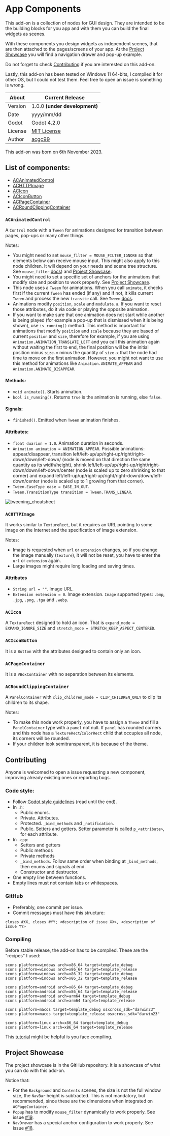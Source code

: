 # App Components

This add-on is a collection of nodes for GUI design. They are intended to be the building blocks for you app and with them you can build the final widgets as scenes.

With these components you design widgets as independent scenes, that are then attached to the pages/screens of your app. At the [Project Showcase](#projectshowcase) you will find a navigation drawer and pop-up example.

Do not forget to check [Contributing](#contributing) if you are interested on this add-on.

Lastly, this add-on has been tested on Windows 11 64-bits, I compiled it for other OS, but I could not test them. Feel free to open an issue is something is wrong.

| About      | Current Release                     |
|------------|-------------------------------------|
| Version    | 1.0.0 **(under development)**       |
| Date       | yyyy/mm/dd                          |
| Godot      | Godot 4.2.0                         |
| License    | [MIT License](./LICENSE.md)     |
| Author     | [acgc99](https://github.com/acgc99) |

This add-on was born on 6th November 2023.

## List of components:
- [ACAnimatedControl](#acanimatedcontrol)
- [ACHTTPImage](#achttpimage)
- [ACIcon](#acicon)
- [ACIconButton](#aciconbutton)
- [ACPageContainer](#acpagecontainer)
- [ACRoundClippingContainer](#acroundclippingcontainer)

### `ACAnimatedControl` <a name="acanimatedcontrol"></a>

A `Control` node with a `Tween` for animations designed for transition between pages, pop-ups or many other things.

Notes:
- You might need to set `mouse_filter = MOUSE_FILTER_IGNORE` so that elements below can receive mouse input. This might also apply to this node children. It will depend on your needs and scene tree structure. See `mouse_filter` [docs](https://docs.godotengine.org/en/stable/classes/class_control.html#enum-control-mousefilter)) and [Project Showcase](#projectshowcase).
- You might need to set a specific set of anchors for the animations that modify size and position to work properly. See [Project Showcase](#projectshowcase).
- This node uses a `Tween` for animations. When you call `animate`, it checks first if the current `Tween` has ended (if any) and if not, it kills current `Tween` and process the new `transite` call. See `Tween` [docs](https://docs.godotengine.org/en/stable/classes/class_tween.html).
- Animations modify `position`, `scale` and `modulate.a`. If you want to reset those attributes, do it via code or playing the opposite animation.
- If you want to make sure that one animation does not start while another is being played (for example a pop-up that is dismissed when it is being shown), use `is_running()` method. This method is important for animations that modify `position` and `scale` because they are based of current `position` and `size`, therefore for example, if you are using `Animation.ANIMATION_TRANSLATE_LEFT` and you call this animation again without waiting the first to end, the final position will be the initial position minus `size.x` minus the quantity of `size.x` that the node had time to move on the first animation. However, you might not want to use this method for animations like `Animation.ANIMATE_APPEAR` and `Animation.ANIMATE_DISAPPEAR`.

#### Methods:
- `void animate()`. Starts animation.
- `bool is_running()`. Returns `true` is the animation is running, else `false`.

#### Signals:
- `finished()`. Emitted when `Tween` animation finishes.

#### Attributes:
- `float duarion = 1.0`. Animation duration in seconds.
- `Animation animation = ANIMATION_APPEAR`. Possible animations: appear/disappear, transition left/left-up/up/right-up/right/right-down/down/left-down/ (node is moved on that direction the same quantity as its width/height), shrink left/left-up/up/right-up/right/right-down/down/left-down/center (node is scaled up to zero shrinking to that corner) and expand left/left-up/up/right-up/right/right-down/down/left-down/center (node is scaled up to 1 growing from that corner).
- `Tween.EaseType ease = EASE_IN_OUT`.
- `Tween.TransitionType transition = Tween.TRANS_LINEAR`.

![tweening_cheatsheet](https://raw.githubusercontent.com/godotengine/godot-docs/master/img/tween_cheatsheet.webp) 

### `ACHTTPImage` <a name="achttpimage"></a>

It works similar to `TextureRect`, but it requires an URL pointing to some image on the Internet and the specification of image extension.

Notes:
- Image is requested when `url` or `extension` changes, so if you change the image manually (`texture`), it will not be reset, you have to enter the `url` or `extension` again.
- Large images might require long loading and saving times.

#### Attributes
- `String url = ""`. Image URL.
- `Extension extension = 0`. Image extension. `Image` supported types: `.bmp`, `.jpg`, `.png`, `.tga` and `.webp`.

### `ACIcon` <a name="acicon"></a>

A `TextureRect` designed to hold an icon. That is `expand_mode = EXPAND_IGNORE_SIZE` and `stretch_mode = STRETCH_KEEP_ASPECT_CENTERED`.

### `ACIconButton` <a name="aciconbutton"></a>

It is a `Button` with the attributes designed to contain only an icon.

### `ACPageContainer` <a name="acpagecontainer"></a>

It is a `VBoxContainer` with no separation between its elements.

### `ACRoundClippingContainer` <a name="acroundclippingcontainer"></a>

A `PanelContainer` with `clip_children_mode = CLIP_CHILDREN_ONLY` to clip its children to its shape.

Notes:
- To make this node work properly, you have to assign a `Theme` and fill a `PanelContainer` type with a `panel` not null. If `panel` has rounded corners and this node has a `TextureRect`/`ColorRect` child that occupies all node, its corners will be rounded.
- If your children look semitransparent, it is because of the theme.

## Contributing <a name="contributing"></a>

Anyone is welcomed to open a issue requesting a new component, improving already existing ones or reporting bugs.

### Code style:

- Follow [Godot style guidelines](https://docs.godotengine.org/en/stable/contributing/development/code_style_guidelines.html) (read until the end).
- In `.h`:
  - Public enums.
  - Private. Attributes.
  - Protected. `_bind_methods` and `_notification`.
  - Public. Setters and getters. Setter parameter is called `p_<attribute>`, for each attribute.
- In `.cpp`:
  - Setters and getters
  - Public methods
  - Private methods
  - `_bind_methods`. Follow same order when binding at `_bind_methods`, then enums and signals at end.
  - Constructor and destructor.
- One empty line between functions.
- Empty lines must not contain tabs or whitespaces.

### GitHub

- Preferably, one commit per issue.
- Commit messages must have this structure:
```
closes #XX, closes #YY; <description of issue XX>, <description of issue YY>
```

### Compiling

Before stable release, the add-on has to be compiled. These are the "recipes" I used:
```
scons platform=windows arch=x86_64 target=template_debug
scons platform=windows arch=x86_64 target=template_release
scons platform=windows arch=x86_32 target=template_debug
scons platform=windows arch=x86_32 target=template_release

scons platform=android arch=x86_64 target=template_debug
scons platform=android arch=x86_64 target=template_release
scons platform=android arch=arm64 target=template_debug
scons platform=android arch=arm64 target=template_release

scons platform=macos target=template_debug osxcross_sdk="darwin23"
scons platform=macos target=template_release osxcross_sdk="darwin23"

scons platform=linux arch=x86_64 target=template_debug
scons platform=linux arch=x86_64 target=template_release
```

This [tutorial](https://www.youtube.com/watch?v=qhGp8YbzJtU) might be helpful is you face compiling.

## Project Showcase <a name="projectshowcase"></a>

The project showcase is in the GitHub repository. It is a showcase of what you can do with this add-on.

Notice that:
- For the `Background` and `Contents` scenes, the size is not the full window size, the `NavBar` height is subtracted. This is not mandatory, but recommended, since these are the dimensions when integrated on `ACPageContainer`.
- `Popup` has to modify `mouse_filter` dynamically to work properly. See issue [#19](https://github.com/acgc99/Godot-AppComponents/issues/19).
- `NavDrawer` has a special anchor configuration to work properly. See issue [#18](https://github.com/acgc99/Godot-AppComponents/issues/18).